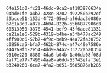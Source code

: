 
                64e151d0-fc21-46dc-9ca2-ef183976634a
                94bde1fe-a4b7-428e-8202-d92250b292cf
                39bcce51-153d-4f72-95ed-af6dac3d086e
                b7c1a8c0-a87a-4b04-822b-55b6877906d8
                60513050-3378-4541-bef9-43f6aee81331
                ce21a1e6-529b-4319-b4be-a3fb478ac249
                4ff980c6-57b7-4f9c-beb9-4ea72fa30752
                c0856ca5-bfa7-462b-874c-a47c49e7586e
                e44769fb-2e54-4dd9-a4a2-33272aba0354
                9310e220-8380-4da6-b04b-1a06da08f08d
                4af71e77-7496-4aa8-a6dd-53743efaf3e1
                b3240260-6ca7-4fa2-b051-5685876ab285
                
